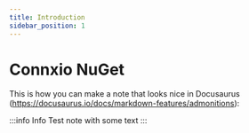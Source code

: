 ```yaml
---
title: Introduction
sidebar_position: 1
---
```


# Connxio NuGet

This is how you can make a note that looks nice in Docusaurus (https://docusaurus.io/docs/markdown-features/admonitions):

:::info Info
Test note with some text
:::
